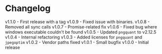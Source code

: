 
# Changelog

v1.1.0 - First release with a tag
v1.0.9 - Fixed issue with binaries.
v1.0.8 - Removed all sync calls
v1.0.7 - Promise-related fix
v1.0.6 - Fixed bug where windows executable couldn't be found
v1.0.5 - Updated `pngquant` to v2.12.5
v1.0.4 - Internal refactoring
v1.0.3 - Added licenses for `pngquant` and `jpegoptim`
v1.0.2 - Vendor paths fixed
v1.0.1 - Small bugfix
v1.0.0 - Initial release
